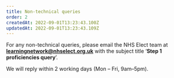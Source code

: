 ```yaml
---
title: Non-technical queries
order: 2
createdAt: 2022-09-01T13:23:43.100Z
updatedAt: 2022-09-01T13:23:43.109Z
---
```

For any non-technical queries, please email the NHS Elect team at **learningnetwork@nhselect.org.uk** with the subject title ‘**Step 1 proficiencies query**’. ​

We will reply within 2 working days (Mon – Fri, 9am–5pm).​